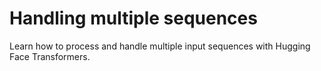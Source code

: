 # Handling multiple sequences

Learn how to process and handle multiple input sequences with Hugging Face Transformers.
